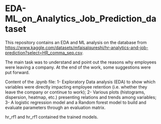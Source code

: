 # EDA-ML_on_Analytics_Job_Prediction_dataset
This repository contains an EDA and ML analysis on the database from https://www.kaggle.com/datasets/mfaisalqureshi/hr-analytics-and-job-prediction?select=HR_comma_sep.csv.

The main task was to understand and point out the reasons why employees were leaving a company.
At the end of the work, some suggestions were put forward.

Content of the .ipynb file:
1- Exploratory Data analysis (EDA) to show which variables were directly impacting employee retention (i.e. whether they leave the company or continue to work);
2- Various plots (histograms, dispersion, heatmap, etc.) presenting relations and trends among variables;
3- A logistic regression model and a Random forest model to build and evaluate parameters through an evaluation matrix.

hr_rf1 and hr_rf1 contained the trained models.
